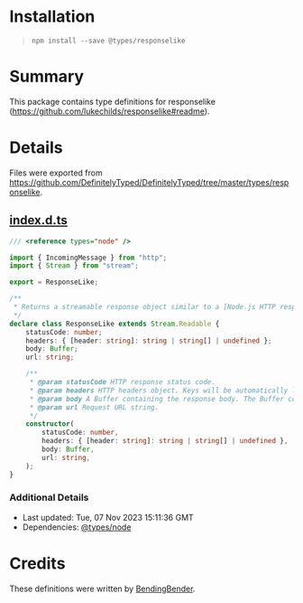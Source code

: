 # Installation
> `npm install --save @types/responselike`

# Summary
This package contains type definitions for responselike (https://github.com/lukechilds/responselike#readme).

# Details
Files were exported from https://github.com/DefinitelyTyped/DefinitelyTyped/tree/master/types/responselike.
## [index.d.ts](https://github.com/DefinitelyTyped/DefinitelyTyped/tree/master/types/responselike/index.d.ts)
````ts
/// <reference types="node" />

import { IncomingMessage } from "http";
import { Stream } from "stream";

export = ResponseLike;

/**
 * Returns a streamable response object similar to a [Node.js HTTP response stream](https://nodejs.org/api/http.html#http_class_http_incomingmessage).
 */
declare class ResponseLike extends Stream.Readable {
    statusCode: number;
    headers: { [header: string]: string | string[] | undefined };
    body: Buffer;
    url: string;

    /**
     * @param statusCode HTTP response status code.
     * @param headers HTTP headers object. Keys will be automatically lowercased.
     * @param body A Buffer containing the response body. The Buffer contents will be streamable but is also exposed directly as `response.body`.
     * @param url Request URL string.
     */
    constructor(
        statusCode: number,
        headers: { [header: string]: string | string[] | undefined },
        body: Buffer,
        url: string,
    );
}

````

### Additional Details
 * Last updated: Tue, 07 Nov 2023 15:11:36 GMT
 * Dependencies: [@types/node](https://npmjs.com/package/@types/node)

# Credits
These definitions were written by [BendingBender](https://github.com/BendingBender).
